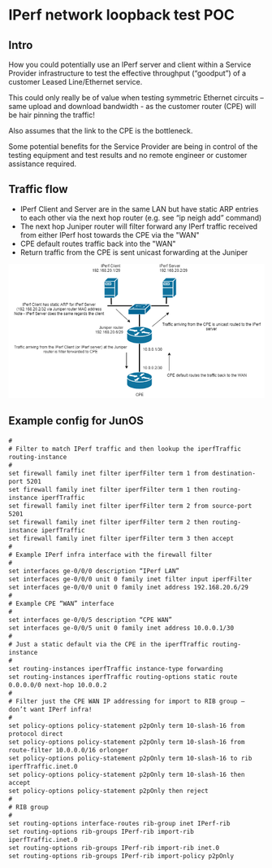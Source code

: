 # IPerf network loopback test POC

## Intro

How you could potentially use an IPerf server and client within a Service Provider infrastructure to test the effective throughput (“goodput”) of a customer Leased Line/Ethernet service.  

This could only really be of value when testing symmetric Ethernet circuits – same upload and download bandwidth - as the customer router (CPE) will be hair pinning the traffic! 

Also assumes that the link to the CPE is the bottleneck.  

Some potential benefits for the Service Provider are being in control of the testing equipment and test results and no remote engineer or customer assistance required.  


## Traffic flow
- IPerf Client and Server are in the same LAN but have static ARP entries to each other via the next hop router (e.g. see “ip neigh add” command)
- The next hop Juniper router will filter forward any IPerf traffic received from either IPerf host towards the CPE via the "WAN"
- CPE default routes traffic back into the "WAN"
- Return traffic from the CPE is sent unicast forwarding at the Juniper

 ![basic design](https://github.com/lanaash/iperf_loopback_testing/blob/main/iperf_loopback_.testing.png)

  
## Example config for JunOS

    #
    # Filter to match IPerf traffic and then lookup the iperfTraffic routing-instance
    #
    set firewall family inet filter iperfFilter term 1 from destination-port 5201
    set firewall family inet filter iperfFilter term 1 then routing-instance iperfTraffic
    set firewall family inet filter iperfFilter term 2 from source-port 5201
    set firewall family inet filter iperfFilter term 2 then routing-instance iperfTraffic
    set firewall family inet filter iperfFilter term 3 then accept
    #
    # Example IPerf infra interface with the firewall filter
    #
    set interfaces ge-0/0/0 description “IPerf LAN”
    set interfaces ge-0/0/0 unit 0 family inet filter input iperfFilter
    set interfaces ge-0/0/0 unit 0 family inet address 192.168.20.6/29
    #
    # Example CPE “WAN” interface
    #
    set interfaces ge-0/0/5 description “CPE WAN”
    set interfaces ge-0/0/5 unit 0 family inet address 10.0.0.1/30
    #
    # Just a static default via the CPE in the iperfTraffic routing-instance
    #
    set routing-instances iperfTraffic instance-type forwarding
    set routing-instances iperfTraffic routing-options static route 0.0.0.0/0 next-hop 10.0.0.2
    #
    # Filter just the CPE WAN IP addressing for import to RIB group – don’t want IPerf infra!
    #
    set policy-options policy-statement p2pOnly term 10-slash-16 from protocol direct
    set policy-options policy-statement p2pOnly term 10-slash-16 from route-filter 10.0.0.0/16 orlonger
    set policy-options policy-statement p2pOnly term 10-slash-16 to rib iperfTraffic.inet.0
    set policy-options policy-statement p2pOnly term 10-slash-16 then accept
    set policy-options policy-statement p2pOnly then reject
    #
    # RIB group
    #
    set routing-options interface-routes rib-group inet IPerf-rib
    set routing-options rib-groups IPerf-rib import-rib iperfTraffic.inet.0
    set routing-options rib-groups IPerf-rib import-rib inet.0
    set routing-options rib-groups IPerf-rib import-policy p2pOnly
